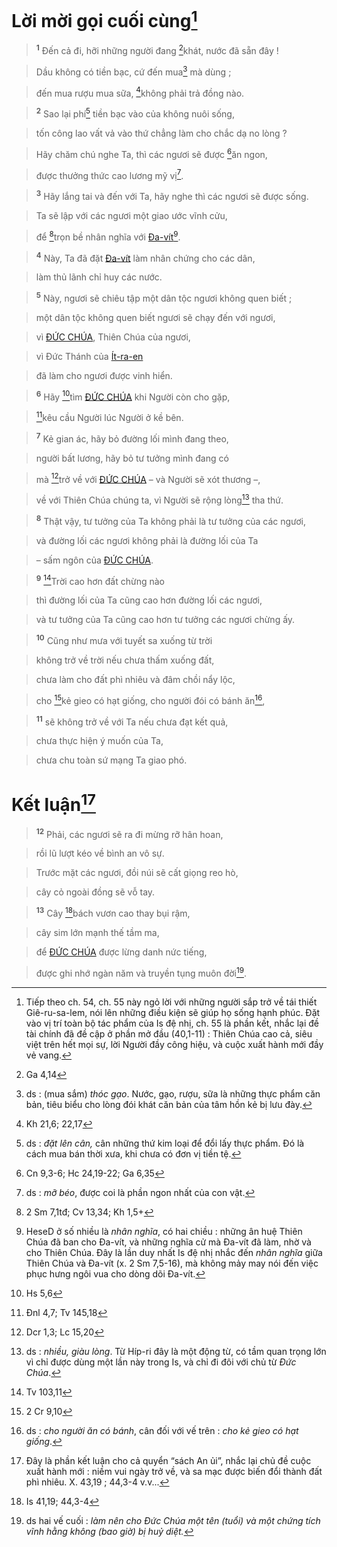 # Lời mời gọi cuối cùng[^1-60fde43d-e203-4fe8-a436-96db3bb2ddfa]

> <sup><b>1</b></sup> Đến cả đi, hỡi những người đang [^1@-60fde43d-e203-4fe8-a436-96db3bb2ddfa]khát, nước đã sẵn đây !
>


> Dầu không có tiền bạc, cứ đến mua[^2-60fde43d-e203-4fe8-a436-96db3bb2ddfa] mà dùng ;
>


> đến mua rượu mua sữa, [^2@-60fde43d-e203-4fe8-a436-96db3bb2ddfa]không phải trả đồng nào.
>


> <sup><b>2</b></sup> Sao lại phí[^3-60fde43d-e203-4fe8-a436-96db3bb2ddfa] tiền bạc vào của không nuôi sống,
>


> tốn công lao vất vả vào thứ chẳng làm cho chắc dạ no lòng ?
>


> Hãy chăm chú nghe Ta, thì các ngươi sẽ được [^3@-60fde43d-e203-4fe8-a436-96db3bb2ddfa]ăn ngon,
>


> được thưởng thức cao lương mỹ vị[^4-60fde43d-e203-4fe8-a436-96db3bb2ddfa].
>


> <sup><b>3</b></sup> Hãy lắng tai và đến với Ta, hãy nghe thì các ngươi sẽ được sống.
>


> Ta sẽ lập với các ngươi một giao ước vĩnh cửu,
>


> để [^4@-60fde43d-e203-4fe8-a436-96db3bb2ddfa]trọn bề nhân nghĩa với [Đa-vít]()[^5-60fde43d-e203-4fe8-a436-96db3bb2ddfa].
>


> <sup><b>4</b></sup> Này, Ta đã đặt [Đa-vít]() làm nhân chứng cho các dân,
>


> làm thủ lãnh chỉ huy các nước.
>


> <sup><b>5</b></sup> Này, ngươi sẽ chiêu tập một dân tộc ngươi không quen biết ;
>


> một dân tộc không quen biết ngươi sẽ chạy đến với ngươi,
>


> vì [ĐỨC CHÚA](), Thiên Chúa của ngươi,
>


> vì Đức Thánh của [Ít-ra-en]()
>


> đã làm cho ngươi được vinh hiển.
>


> <sup><b>6</b></sup> Hãy [^5@-60fde43d-e203-4fe8-a436-96db3bb2ddfa]tìm [ĐỨC CHÚA]() khi Người còn cho gặp,
>


> [^6@-60fde43d-e203-4fe8-a436-96db3bb2ddfa]kêu cầu Người lúc Người ở kề bên.
>


> <sup><b>7</b></sup> Kẻ gian ác, hãy bỏ đường lối mình đang theo,
>


> người bất lương, hãy bỏ tư tưởng mình đang có
>


> mà [^7@-60fde43d-e203-4fe8-a436-96db3bb2ddfa]trở về với [ĐỨC CHÚA]() – và Người sẽ xót thương –,
>


> về với Thiên Chúa chúng ta, vì Người sẽ rộng lòng[^6-60fde43d-e203-4fe8-a436-96db3bb2ddfa] tha thứ.
>


> <sup><b>8</b></sup> Thật vậy, tư tưởng của Ta không phải là tư tưởng của các ngươi,
>


> và đường lối các ngươi không phải là đường lối của Ta
>


> – sấm ngôn của [ĐỨC CHÚA]().
>


> <sup><b>9</b></sup> [^8@-60fde43d-e203-4fe8-a436-96db3bb2ddfa]Trời cao hơn đất chừng nào
>


> thì đường lối của Ta cũng cao hơn đường lối các ngươi,
>


> và tư tưởng của Ta cũng cao hơn tư tưởng các ngươi chừng ấy.
>


> <sup><b>10</b></sup> Cũng như mưa với tuyết sa xuống từ trời
>


> không trở về trời nếu chưa thấm xuống đất,
>


> chưa làm cho đất phì nhiêu và đâm chồi nẩy lộc,
>


> cho [^9@-60fde43d-e203-4fe8-a436-96db3bb2ddfa]kẻ gieo có hạt giống, cho người đói có bánh ăn[^7-60fde43d-e203-4fe8-a436-96db3bb2ddfa],
>


> <sup><b>11</b></sup> sẽ không trở về với Ta nếu chưa đạt kết quả,
>


> chưa thực hiện ý muốn của Ta,
>


> chưa chu toàn sứ mạng Ta giao phó.
>


# Kết luận[^9-60fde43d-e203-4fe8-a436-96db3bb2ddfa]

> <sup><b>12</b></sup> Phải, các ngươi sẽ ra đi mừng rỡ hân hoan,
>


> rồi lũ lượt kéo về bình an vô sự.
>


> Trước mặt các ngươi, đồi núi sẽ cất giọng reo hò,
>


> cây cỏ ngoài đồng sẽ vỗ tay.
>


> <sup><b>13</b></sup> Cây [^11@-60fde43d-e203-4fe8-a436-96db3bb2ddfa]bách vươn cao thay bụi rậm,
>


> cây sim lớn mạnh thế tầm ma,
>


> để [ĐỨC CHÚA]() được lừng danh nức tiếng,
>


> được ghi nhớ ngàn năm và truyền tụng muôn đời[^10-60fde43d-e203-4fe8-a436-96db3bb2ddfa].
>

[^1-60fde43d-e203-4fe8-a436-96db3bb2ddfa]: Tiếp theo ch. 54, ch. 55 này ngỏ lời với những người sắp trở về tái thiết Giê-ru-sa-lem, nói lên những điều kiện sẽ giúp họ sống hạnh phúc. Đặt vào vị trí toàn bộ tác phẩm của Is đệ nhị, ch. 55 là phần kết, nhắc lại đề tài chính đã đề cập ở phần mở đầu (40,1-11) : Thiên Chúa cao cả, siêu việt trên hết mọi sự, lời Người đầy công hiệu, và cuộc xuất hành mới đầy vẻ vang.
[^2-60fde43d-e203-4fe8-a436-96db3bb2ddfa]: ds : (mua sắm) *thóc gạo*. Nước, gạo, rượu, sữa là những thực phẩm căn bản, tiêu biểu cho lòng đói khát căn bản của tâm hồn kẻ bị lưu đày.
[^3-60fde43d-e203-4fe8-a436-96db3bb2ddfa]: ds : *đặt lên cân,* cân những thứ kim loại để đổi lấy thực phẩm. Đó là cách mua bán thời xưa, khi chưa có đơn vị tiền tệ.
[^4-60fde43d-e203-4fe8-a436-96db3bb2ddfa]: ds : *mỡ béo*, được coi là phần ngon nhất của con vật.
[^5-60fde43d-e203-4fe8-a436-96db3bb2ddfa]: HeseD ở số nhiều là *nhân nghĩa*, có hai chiều : những ân huệ Thiên Chúa đã ban cho Đa-vít, và những nghĩa cử mà Đa-vít đã làm, nhờ và cho Thiên Chúa. Đây là lần duy nhất Is đệ nhị nhắc đến *nhân nghĩa* giữa Thiên Chúa và Đa-vít (x. 2 Sm 7,5-16), mà không mảy may nói đến việc phục hưng ngôi vua cho dòng dõi Đa-vít.
[^6-60fde43d-e203-4fe8-a436-96db3bb2ddfa]: ds : *nhiều, giàu lòng*. Từ Híp-ri đây là một động từ, có tầm quan trọng lớn vì chỉ được dùng một lần này trong Is, và chỉ đi đôi với chủ từ *Đức Chúa*.
[^7-60fde43d-e203-4fe8-a436-96db3bb2ddfa]: ds : *cho người ăn có bánh*, cân đối với vế trên : *cho kẻ gieo có hạt giống*.
[^9-60fde43d-e203-4fe8-a436-96db3bb2ddfa]: Đây là phần kết luận cho cả quyển “sách An ủi”, nhắc lại chủ đề cuộc xuất hành mới : niềm vui ngày trở về, và sa mạc được biến đổi thành đất phì nhiêu. X. 43,19 ; 44,3-4 v.v...
[^10-60fde43d-e203-4fe8-a436-96db3bb2ddfa]: ds hai vế cuối : *làm nên cho Đức Chúa một tên (tuổi) và một chứng tích vĩnh hằng không (bao giờ) bị huỷ diệt.*
[^1@-60fde43d-e203-4fe8-a436-96db3bb2ddfa]: Ga 4,14
[^2@-60fde43d-e203-4fe8-a436-96db3bb2ddfa]: Kh 21,6; 22,17
[^3@-60fde43d-e203-4fe8-a436-96db3bb2ddfa]: Cn 9,3-6; Hc 24,19-22; Ga 6,35
[^4@-60fde43d-e203-4fe8-a436-96db3bb2ddfa]: 2 Sm 7,1tđ; Cv 13,34; Kh 1,5+
[^5@-60fde43d-e203-4fe8-a436-96db3bb2ddfa]: Hs 5,6
[^6@-60fde43d-e203-4fe8-a436-96db3bb2ddfa]: Đnl 4,7; Tv 145,18
[^7@-60fde43d-e203-4fe8-a436-96db3bb2ddfa]: Dcr 1,3; Lc 15,20
[^8@-60fde43d-e203-4fe8-a436-96db3bb2ddfa]: Tv 103,11
[^9@-60fde43d-e203-4fe8-a436-96db3bb2ddfa]: 2 Cr 9,10
[^11@-60fde43d-e203-4fe8-a436-96db3bb2ddfa]: Is 41,19; 44,3-4